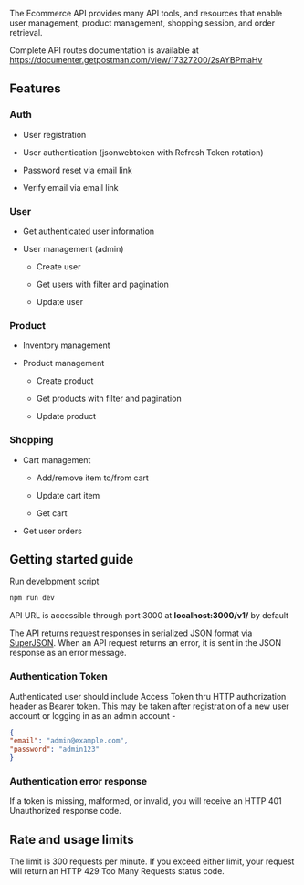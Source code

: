 The Ecommerce API provides many API tools, and resources that enable user management, product management, shopping session, and order retrieval.

Complete API routes documentation is available at https://documenter.getpostman.com/view/17327200/2sAYBPmaHv

## Features

### Auth

- User registration
    
- User authentication (jsonwebtoken with Refresh Token rotation)
    
- Password reset via email link
    
- Verify email via email link
    

### User

- Get authenticated user information
    
- User management (admin)
    
    - Create user
        
    - Get users with filter and pagination
        
    - Update user
        

### Product

- Inventory management
    
- Product management
    
    - Create product
        
    - Get products with filter and pagination
        
    - Update product
        

### Shopping

- Cart management
    
    - Add/remove item to/from cart
        
    - Update cart item
        
    - Get cart
        
- Get user orders
    

## **Getting started guide**

Run development script

``` bash
npm run dev

 ```

API URL is accessible through port 3000 at **localhost:3000/v1/** by default

The API returns request responses in serialized JSON format via [SuperJSON](https://github.com/flightcontrolhq/superjson). When an API request returns an error, it is sent in the JSON response as an error message.

### Authentication Token

Authenticated user should include Access Token thru HTTP authorization header as Bearer token. This may be taken after registration of a new user account or logging in as an admin account -

``` json
{ 
"email": "admin@example.com",
"password": "admin123"
}

 ```

### Authentication error response

If a token is missing, malformed, or invalid, you will receive an HTTP 401 Unauthorized response code.

## Rate and usage limits

The limit is 300 requests per minute. If you exceed either limit, your request will return an HTTP 429 Too Many Requests status code.

